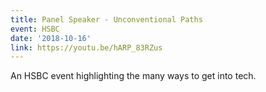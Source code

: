 ```yaml
---
title: Panel Speaker - Unconventional Paths
event: HSBC
date: '2018-10-16'
link: https://youtu.be/hARP_83RZus
---
```


An HSBC event highlighting the many ways to get into tech.
